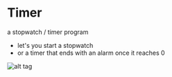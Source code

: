 Timer
=====

a stopwatch / timer program

- let's you start a stopwatch
- or a timer that ends with an alarm once it reaches 0

![alt tag](https://raw.github.com/dragon5689/Timer/master/Timer.png)
